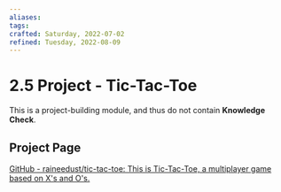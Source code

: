 ```yaml
---
aliases: 
tags: 
crafted: Saturday, 2022-07-02
refined: Tuesday, 2022-08-09
---
```


# 2.5 Project - Tic-Tac-Toe

This is a project-building module, and thus do not contain **Knowledge Check**.

## Project Page

[GitHub - raineedust/tic-tac-toe: This is Tic-Tac-Toe, a multiplayer game based on X's and O's.](https://github.com/raineedust/tic-tac-toe)

